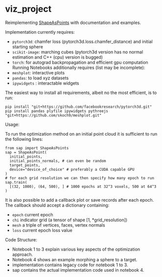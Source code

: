 # viz_project

Reimplementing [ShapeAsPoints](https://github.com/autonomousvision/shape_as_points) with documentation and examples.

Implementation currently requires:
- `pytorch3d`: chamfer loss (pytorch3d.loss.chamfer_distance) and initial starting sphere
- `scikit-image`: marching cubes (pytorch3d version has no normal estimation and C++ (cpu) version is bugged)
- `torch`: for autograd backpropagation and efficient gpu computation
Running Notebooks additionally requires (list may be incomplete):
- `meshplot`: interactive plots
- `pandas`: to load xyz datasets
- `ipywidgets` : interactable widgets

The easiest way to install all requirements, albeit no the most efficient, is to run:
```
pip install "git+https://github.com/facebookresearch/pytorch3d.git"
pip install pandas plyfile ipywidgets pythreejs "git+https://github.com/skoch9/meshplot.git"
```

Usage:

To run the optimization method on an initial point cloud it is sufficient to run the following lines:
```
from sap import ShapeAsPoints
sap = ShapeAsPoint(
  initial_points,
  initial_points_normals, # can even be random
  target_points,
  device="device_of_choice" # preferably a CUDA capable GPU
)
# for each grid resolution we can then specify how many epoch to run
sap.train(
  [(32, 1000), (64, 500), ] # 1000 epochs at 32^3 voxels, 500 at 64^3
)
```
It is also possible to add a callback plot or save records after each epoch. The callback should accept a dictionary containing:
- `epoch` current epoch
- `chi` indicator grid (a tensor of shape [1, *grid_resolution])
- `mesh` a triple of vertices, faces, vertex normals
- `loss` current epoch loss value

Code Structure:
- Notebook 1 to 3 explain various key aspects of the optimization approach.
- Notebook 4 shows an example morphing a sphere to a target.
- implementation contains legacy code for notebook 1 to 3.
- sap contains the actual implementation code used in notebook 4.
